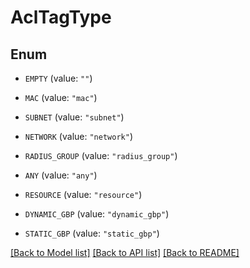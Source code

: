 # AclTagType

## Enum


* `EMPTY` (value: `""`)

* `MAC` (value: `"mac"`)

* `SUBNET` (value: `"subnet"`)

* `NETWORK` (value: `"network"`)

* `RADIUS_GROUP` (value: `"radius_group"`)

* `ANY` (value: `"any"`)

* `RESOURCE` (value: `"resource"`)

* `DYNAMIC_GBP` (value: `"dynamic_gbp"`)

* `STATIC_GBP` (value: `"static_gbp"`)


[[Back to Model list]](../README.md#documentation-for-models) [[Back to API list]](../README.md#documentation-for-api-endpoints) [[Back to README]](../README.md)


